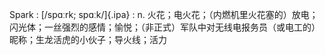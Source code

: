 Spark
:    [/spɑːrk; spɑːk/]{.ipa}
:    n. 火花；电火花；（内燃机里火花塞的）放电；闪光体；一丝强烈的感情；愉悦；（非正式）军队中对无线电报务员（或电工的）昵称；生龙活虎的小伙子；导火线；活力
